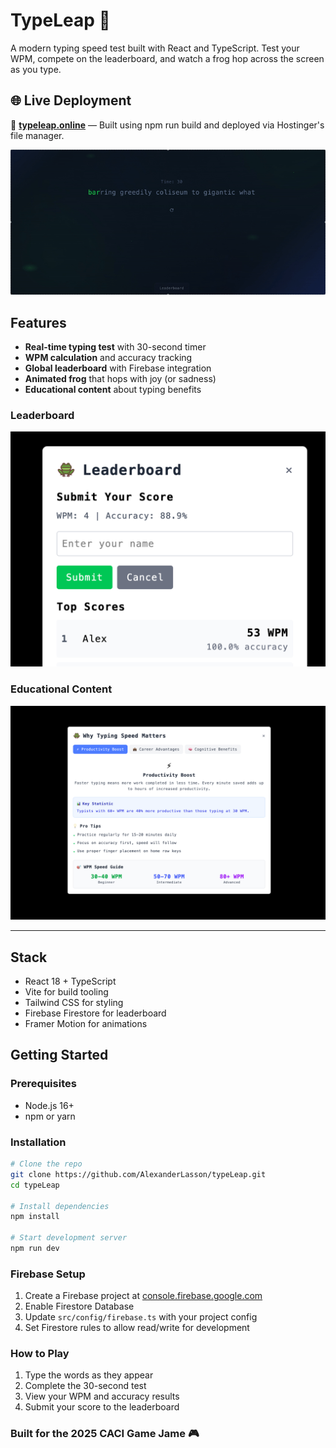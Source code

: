 # TypeLeap 🐸

A modern typing speed test built with React and TypeScript. Test your WPM, compete on the leaderboard, and watch a frog hop across the screen as you type.

## 🌐 Live Deployment

🔗 **[typeleap.online](https://typeleap.online/)** — Built using npm run build and deployed via Hostinger's file manager.

![TypeLeap Main Interface](./screenshots/main.gif)

## Features

- **Real-time typing test** with 30-second timer
- **WPM calculation** and accuracy tracking  
- **Global leaderboard** with Firebase integration
- **Animated frog** that hops with joy (or sadness)
- **Educational content** about typing benefits

### Leaderboard
![Leaderboard](./screenshots/board.png)

### Educational Content
![Typing Benefits](./screenshots/info.png)


---

## Stack

- React 18 + TypeScript
- Vite for build tooling
- Tailwind CSS for styling
- Firebase Firestore for leaderboard
- Framer Motion for animations

## Getting Started

### Prerequisites

- Node.js 16+ 
- npm or yarn

### Installation

```bash
# Clone the repo
git clone https://github.com/AlexanderLasson/typeLeap.git
cd typeLeap

# Install dependencies
npm install

# Start development server
npm run dev
```

### Firebase Setup

1. Create a Firebase project at [console.firebase.google.com](https://console.firebase.google.com)
2. Enable Firestore Database
3. Update `src/config/firebase.ts` with your project config
4. Set Firestore rules to allow read/write for development

### How to Play

1. Type the words as they appear
2. Complete the 30-second test
3. View your WPM and accuracy results
4. Submit your score to the leaderboard


### Built for the 2025 CACI Game Jame 🎮
